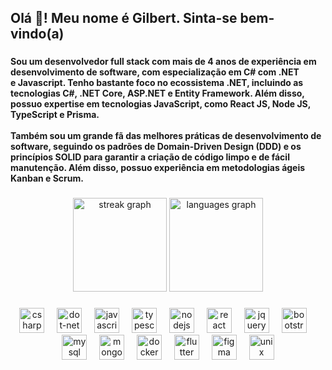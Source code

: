 <h2 align="left">Olá 👋! Meu nome é Gilbert. Sinta-se bem-vindo(a)</h2>

###

<h4 align="left">Sou um desenvolvedor full stack com mais de 4 anos de experiência em desenvolvimento de software, com especialização em C# com .NET<br>e Javascript. Tenho bastante foco no ecossistema .NET, incluindo as tecnologias C#, .NET Core, ASP.NET e Entity Framework. Além disso,<br>possuo expertise em tecnologias JavaScript, como React JS, Node JS, TypeScript e Prisma.<br><br>Também sou um grande fã das melhores práticas de desenvolvimento de software, seguindo os padrões de Domain-Driven Design (DDD) e os<br>princípios SOLID para garantir a criação de código limpo e de fácil manutenção. Além disso, possuo experiência em metodologias ágeis <br>Kanban e Scrum.</h4>

###

<div align="center">
  <img src="https://streak-stats.demolab.com?user=GilbertSilvaa&locale=en&mode=daily&theme=radical&hide_border=true&border_radius=5" height="150" alt="streak graph"  />
  <img src="https://github-readme-stats.vercel.app/api/top-langs?username=GilbertSilvaa&locale=en&hide_title=true&layout=compact&card_width=320&langs_count=5&theme=radical&hide_border=true" height="150" alt="languages graph"  />
</div>

###

<div align="center">
  <img src="https://skillicons.dev/icons?i=cs" height="40" alt="csharp logo"  />
  <img width="12" />
  <img src="https://skillicons.dev/icons?i=dotnet" height="40" alt="dot-net logo"  />
  <img width="12" />
  <img src="https://skillicons.dev/icons?i=js" height="40" alt="javascript logo"  />
  <img width="12" />
  <img src="https://skillicons.dev/icons?i=ts" height="40" alt="typescript logo"  />
  <img width="12" />
  <img src="https://skillicons.dev/icons?i=nodejs" height="40" alt="nodejs logo"  />
  <img width="12" />
  <img src="https://skillicons.dev/icons?i=react" height="40" alt="react logo"  />
  <img width="12" />
  <img src="https://skillicons.dev/icons?i=jquery" height="40" alt="jquery logo"  />
  <img width="12" />
  <img src="https://skillicons.dev/icons?i=bootstrap" height="40" alt="bootstrap logo"  />
  <img width="12" />
  <img src="https://skillicons.dev/icons?i=mysql" height="40" alt="mysql logo"  />
  <img width="12" />
  <img src="https://skillicons.dev/icons?i=mongodb" height="40" alt="mongodb logo"  />
  <img width="12" />
  <img src="https://skillicons.dev/icons?i=docker" height="40" alt="docker logo"  />
  <img width="12" />
  <img src="https://skillicons.dev/icons?i=flutter" height="40" alt="flutter logo"  />
  <img width="12" />
  <img src="https://skillicons.dev/icons?i=figma" height="40" alt="figma logo"  />
  <img width="12" />
  <img src="https://cdn.jsdelivr.net/gh/devicons/devicon/icons/unix/unix-original.svg" height="40" alt="unix logo"  />
</div>

###
